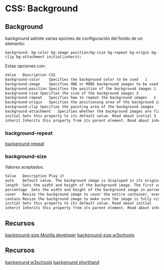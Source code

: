 # CSS: Background

## Background

background admite varias opcines de configuración del fondo de un elemento:

```
background: bg-color bg-image position/bg-size bg-repeat bg-origin bg-clip bg-attachment initial|inherit;
```

Estas opciones con:

``` css
Value	Description	CSS
background-color	Specifies the background color to be used	1
background-image	Specifies ONE or MORE background images to be used	1
background-position	Specifies the position of the background images	1
background-size	Specifies the size of the background images	3
background-repeat	Specifies how to repeat the background images	1
background-origin	Specifies the positioning area of the background images	3
background-clip	Specifies the painting area of the background images	3
background-attachment	Specifies whether the background images are fixed or scrolls with the rest of the page	1
initial	Sets this property to its default value. Read about initial	3
inherit	Inherits this property from its parent element. Read about inherit	2ss

```

### background-repeat

[background-repeat](https://www.w3schools.com/cssref/pr_background-repeat.asp)

### background-size

Valores aceptados:

``` css
Value	Description	Play it
auto	Default value. The background image is displayed in its original size	
length	Sets the width and height of the background image. The first value sets the width, the second value sets the height. If only one value is given, the second is set to "auto". Read about length units	
percentage	Sets the width and height of the background image in percent of the parent element. The first value sets the width, the second value sets the height. If only one value is given, the second is set to "auto"	
cover	Resize the background image to cover the entire container, even if it has to stretch the image or cut a little bit off one of the edges	
contain	Resize the background image to make sure the image is fully visible	
initial	Sets this property to its default value. Read about initial	
inherit	Inherits this property from its parent element. Read about inherit
```

## Recursos

[background-size Mozilla developer](https://developer.mozilla.org/en-US/docs/Web/CSS/CSS_Backgrounds_and_Borders/Resizing_background_images)
[background-size w3schools](https://www.w3schools.com/cssref/css3_pr_background-size.asp)
## Recursos

[background w3schools](https://www.w3schools.com/cssref/css3_pr_background.asp)
[background shorthand](https://www.w3schools.com/css/css_background_shorthand.asp)